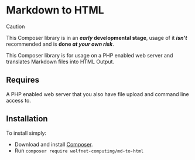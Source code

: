 # Markdown to HTML  
  
> [!CAUTION]
> This Composer library is in an **_early_ developmental stage**, usage of it ***isn't*** recommended and is **done _at your own risk_**.  
  
This Composer library is for usage on a PHP enabled web server and translates Markdown files into HTML Output.  
  
## Requires  
A PHP enabled web server that you also have file upload and command line access to.  
   
## Installation  
To install simply:  
 - Download and install [Composer](https://getcomposer.org/download/).  
 - Run `composer require wolfnet-computing/md-to-html`  
